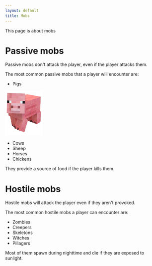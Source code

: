```yaml
---
layout: default
title: Mobs
---
```


This page is about mobs

# Passive mobs
Passive mobs don't attack the player, even if the player attacks them.

The most common passive mobs that a player will encounter are:

- Pigs
<p align="left">
  <img src="./img/pig.png" width="120" height="142">
</p>

  
- Cows
- Sheep
- Horses
- Chickens

They provide a source of food if the player kills them.

# Hostile mobs
Hostile mobs will attack the player even if they aren't provoked.

The most common hostile mobs a player can encounter are:

- Zombies
- Creepers
- Skeletons
- Witches
- Pillagers

Most of them spawn during nighttime and die if they are exposed to sunlight.
